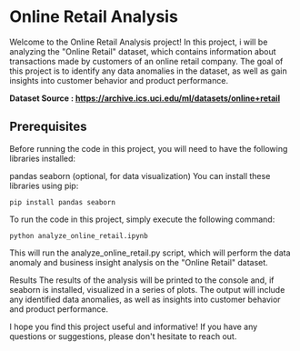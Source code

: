 # Online Retail Analysis
Welcome to the Online Retail Analysis project! In this project, i will be analyzing the "Online Retail" dataset, which contains information about transactions made by customers of an online retail company. The goal of this project is to identify any data anomalies in the dataset, as well as gain insights into customer behavior and product performance.

**Dataset Source : https://archive.ics.uci.edu/ml/datasets/online+retail**

## Prerequisites
Before running the code in this project, you will need to have the following libraries installed:

pandas
seaborn (optional, for data visualization)
You can install these libraries using pip:
```
pip install pandas seaborn
```

To run the code in this project, simply execute the following command:

```
python analyze_online_retail.ipynb
```
This will run the analyze_online_retail.py script, which will perform the data anomaly and business insight analysis on the "Online Retail" dataset.

Results
The results of the analysis will be printed to the console and, if seaborn is installed, visualized in a series of plots. The output will include any identified data anomalies, as well as insights into customer behavior and product performance.

I hope you find this project useful and informative! If you have any questions or suggestions, please don't hesitate to reach out.
